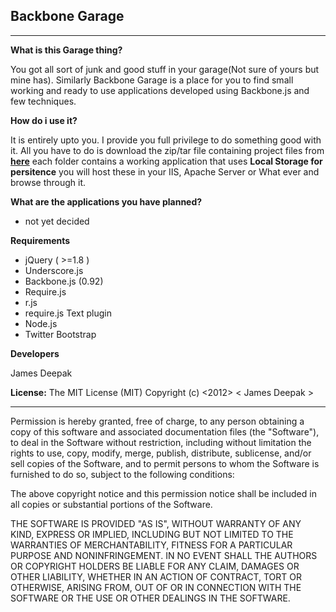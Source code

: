 ## **Backbone Garage** ##

----------


**What is this Garage thing?**

You got all sort of junk and good stuff in your garage(Not sure of yours but mine has). Similarly Backbone Garage is a place for you to find small working and ready to use applications developed using Backbone.js and few techniques.


**How do i use it?**

It is entirely upto you. I provide you full privilege to do something good with it. All you have to do is download the zip/tar file containing project files from **[here](https://github.com/deeptechtons/BackboneGarage/zipball/master)** each folder contains a working application that uses **Local Storage for persitence** you will host these in your IIS, Apache Server or What ever and browse through it.


**What are the applications you have planned?**

- not yet decided

**Requirements**

- jQuery ( >=1.8 )
- Underscore.js
- Backbone.js (0.92)
- Require.js
- r.js
- require.js Text plugin
- Node.js
- Twitter Bootstrap


**Developers**

James Deepak

**License:**
The MIT License (MIT) Copyright (c) <2012> < James Deepak >

----------

Permission is hereby granted, free of charge, to any person obtaining a copy of this software and associated documentation files (the "Software"), to deal in the Software without restriction, including without limitation the rights to use, copy, modify, merge, publish, distribute, sublicense, and/or sell copies of the Software, and to permit persons to whom the Software is furnished to do so, subject to the following conditions:

The above copyright notice and this permission notice shall be included in all copies or substantial portions of the Software.

THE SOFTWARE IS PROVIDED "AS IS", WITHOUT WARRANTY OF ANY KIND, EXPRESS OR IMPLIED, INCLUDING BUT NOT LIMITED TO THE WARRANTIES OF MERCHANTABILITY, FITNESS FOR A PARTICULAR PURPOSE AND NONINFRINGEMENT. IN NO EVENT SHALL THE AUTHORS OR COPYRIGHT HOLDERS BE LIABLE FOR ANY CLAIM, DAMAGES OR OTHER LIABILITY, WHETHER IN AN ACTION OF CONTRACT, TORT OR OTHERWISE, ARISING FROM, OUT OF OR IN CONNECTION WITH THE SOFTWARE OR THE USE OR OTHER DEALINGS IN THE SOFTWARE.